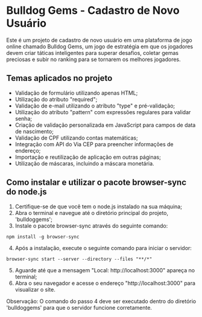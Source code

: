 # Bulldog Gems - Cadastro de Novo Usuário

Este é um projeto de cadastro de novo usuário em uma plataforma de jogo online chamado Bulldog Gems, um jogo de estratégia em que os jogadores devem criar táticas inteligentes para superar desafios, coletar gemas preciosas e subir no ranking para se tornarem os melhores jogadores.

## Temas aplicados no projeto
- Validação de formulário utilizando apenas HTML;
- Utilização do atributo "required";
- Validação de e-mail utilizando o atributo "type" e pré-validação;
- Utilização do atributo "pattern" com expressões regulares para validar senha;
- Criação de validação personalizada em JavaScript para campos de data de nascimento;
- Validação de CPF utilizando contas matemáticas;
- Integração com API do Via CEP para preencher informações de endereço;
- Importação e reutilização de aplicação em outras páginas;
- Utilização de máscaras, incluindo a máscara monetária.

## Como instalar e utilizar o pacote browser-sync do node.js
1. Certifique-se de que você tem o node.js instalado na sua máquina;
2. Abra o terminal e navegue até o diretório principal do projeto, 'bulldoggems';
3. Instale o pacote browser-sync através do seguinte comando: 
```
npm install -g browser-sync
```
4. Após a instalação, execute o seguinte comando para iniciar o servidor:
```
browser-sync start --server --directory --files "**/*"
```
5. Aguarde até que a mensagem "Local: http://localhost:3000" apareça no terminal;
6. Abra o seu navegador e acesse o endereço "http://localhost:3000" para visualizar o site.

Observação: O comando do passo 4 deve ser executado dentro do diretório 'bulldoggems' para que o servidor funcione corretamente.
